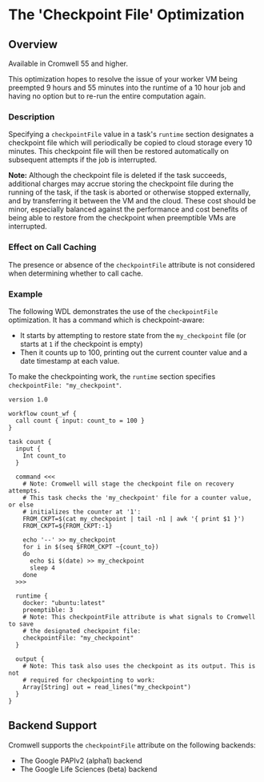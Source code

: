 # The 'Checkpoint File' Optimization

## Overview

Available in Cromwell 55 and higher.

This optimization hopes to resolve the issue of your worker VM being preempted 9 hours and 55 minutes into the runtime of
a 10 hour job and having no option but to re-run the entire computation again.

### Description

Specifying a `checkpointFile` value in a task's `runtime` section designates a checkpoint file which will periodically be
copied to cloud storage every 10 minutes.
This checkpoint file will then be restored automatically on subsequent attempts if the job is interrupted.

**Note:** Although the checkpoint file is deleted if the task succeeds, additional charges may accrue storing the checkpoint file during
the running of the task, if the task is aborted or otherwise stopped externally, and by transferring it between the VM and the cloud. These
cost should be minor, especially balanced against the performance and cost benefits of being able to restore from the
checkpoint when preemptible VMs are interrupted.   

### Effect on Call Caching

The presence or absence of the `checkpointFile` attribute is not considered when determining whether to call cache.  

### Example

The following WDL demonstrates the use of the `checkpointFile` optimization. It has a command which is checkpoint-aware:

* It starts by attempting to restore state from the `my_checkpoint` file (or starts at `1` if the checkpoint is empty)
* Then it counts up to 100, printing out the current counter value and a date timestamp at each value.

To make the checkpointing work, the `runtime` section specifies `checkpointFile: "my_checkpoint"`.

```wdl
version 1.0

workflow count_wf {
  call count { input: count_to = 100 }
}

task count {
  input {
    Int count_to
  }

  command <<<
    # Note: Cromwell will stage the checkpoint file on recovery attempts.
    # This task checks the 'my_checkpoint' file for a counter value, or else
    # initializes the counter at '1':
    FROM_CKPT=$(cat my_checkpoint | tail -n1 | awk '{ print $1 }')
    FROM_CKPT=${FROM_CKPT:-1}

    echo '--' >> my_checkpoint
    for i in $(seq $FROM_CKPT ~{count_to})
    do
      echo $i $(date) >> my_checkpoint
      sleep 4
    done
  >>>

  runtime {
    docker: "ubuntu:latest"
    preemptible: 3
    # Note: This checkpointFile attribute is what signals to Cromwell to save
    # the designated checkpoint file:
    checkpointFile: "my_checkpoint"
  }

  output {
    # Note: This task also uses the checkpoint as its output. This is not
    # required for checkpointing to work:
    Array[String] out = read_lines("my_checkpoint")
  }
}
```

## Backend Support

Cromwell supports the `checkpointFile` attribute on the following backends:

* The Google PAPIv2 (alpha1) backend
* The Google Life Sciences (beta) backend
